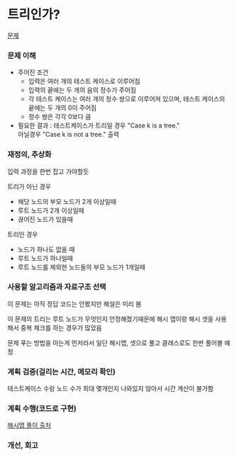 # 트리인가?
[문제](https://www.acmicpc.net/problem/6416)

### 문제 이해
- 주어진 조건  
  - 입력은 여러 개의 테스트 케이스로 이루어짐  
  - 입력의 끝에는 두 개의 음의 정수가 주어짐  
  - 각 테스트 케이스는 여러 개의 정수 쌍으로 이루어져 있으며, 테스트 케이스의 끝에는 두 개의 0이 주어짐  
  - 정수 쌍은 각각 0보다 큼  
- 필요한 결과 : 테스트케이스가 트리일 경우 "Case k is a tree."  
아닐경우 "Case k is not a tree." 출력

### 재정의, 추상화
입력 과정을 한번 잡고 가야할듯  

트리가 아닌 경우  
- 해당 노드의 부모 노드가 2개 이상일때  
- 루트 노드가 2개 이상일때  
- 끊어진 노드가 있을때  

트리인 경우  
- 노드가 하나도 없을 때  
- 루트 노드가 하나일때  
- 루트 노드를 제외한 노드들의 부모 노드가 1개일때  

### 사용할 알고리즘과 자료구조 선택
이 문제는 아직 정답 코드는 안봤지만 해설은 미리 봄  

이 문제의 트리는 루트 노드가 무엇인지 안정해졌기때문에 해시 맵이랑 해시 셋을 사용해서 중복 체크를 하는 경우가 많았음  

문제 푸는 방법을 아는게 먼저라서 일단 해시맵, 셋으로 풀고 클래스로도 한번 풀어볼 예정

### 계획 검증(걸리는 시간, 메모리 확인)
테스트케이스 수랑 노드 수가 최대 몇개인지 나와있지 않아서 시간 계산이 불가함

### 계획 수행(코드로 구현)
[해시맵 풀이 출처](https://moonsbeen.tistory.com/195)  

### 개선, 회고
